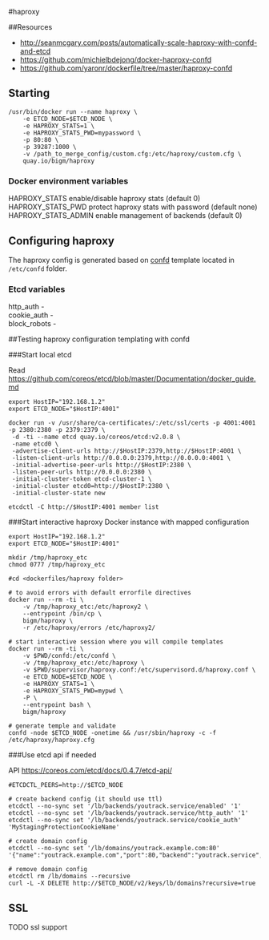 #haproxy

##Resources

* http://seanmcgary.com/posts/automatically-scale-haproxy-with-confd-and-etcd
* https://github.com/michielbdejong/docker-haproxy-confd
* https://github.com/yaronr/dockerfile/tree/master/haproxy-confd

## Starting

    /usr/bin/docker run --name haproxy \
        -e ETCD_NODE=$ETCD_NODE \
        -e HAPROXY_STATS=1 \
        -e HAPROXY_STATS_PWD=mypassword \
        -p 80:80 \
        -p 39287:1000 \
        -v /path_to_merge_config/custom.cfg:/etc/haproxy/custom.cfg \
        quay.io/bigm/haproxy                

### Docker environment variables
 
HAPROXY_STATS       enable/disable haproxy stats (default 0)  
HAPROXY_STATS_PWD   protect haproxy stats with password (default none)  
HAPROXY_STATS_ADMIN enable management of backends (default 0)  

## Configuring haproxy

The haproxy config is generated based on [confd](https://github.com/kelseyhightower/confd) template located in `/etc/confd` folder.

### Etcd variables

http_auth -  
cookie_auth -  
block_robots -  

##Testing haproxy configuration templating with confd

###Start local etcd

Read https://github.com/coreos/etcd/blob/master/Documentation/docker_guide.md

    export HostIP="192.168.1.2"
    export ETCD_NODE="$HostIP:4001"
    
    docker run -v /usr/share/ca-certificates/:/etc/ssl/certs -p 4001:4001 -p 2380:2380 -p 2379:2379 \
     -d -ti --name etcd quay.io/coreos/etcd:v2.0.8 \
     -name etcd0 \
     -advertise-client-urls http://$HostIP:2379,http://$HostIP:4001 \
     -listen-client-urls http://0.0.0.0:2379,http://0.0.0.0:4001 \
     -initial-advertise-peer-urls http://$HostIP:2380 \
     -listen-peer-urls http://0.0.0.0:2380 \
     -initial-cluster-token etcd-cluster-1 \
     -initial-cluster etcd0=http://$HostIP:2380 \
     -initial-cluster-state new

    etcdctl -C http://$HostIP:4001 member list

###Start interactive haproxy Docker instance with mapped configuration

    export HostIP="192.168.1.2"
    export ETCD_NODE="$HostIP:4001"

    mkdir /tmp/haproxy_etc
    chmod 0777 /tmp/haproxy_etc

    #cd <dockerfiles/haproxy folder>
     
    # to avoid errors with default errorfile directives
    docker run --rm -ti \
        -v /tmp/haproxy_etc:/etc/haproxy2 \
        --entrypoint /bin/cp \
        bigm/haproxy \
        -r /etc/haproxy/errors /etc/haproxy2/

    # start interactive session where you will compile templates
    docker run --rm -ti \
        -v $PWD/confd:/etc/confd \
        -v /tmp/haproxy_etc:/etc/haproxy \
        -v $PWD/supervisor/haproxy.conf:/etc/supervisord.d/haproxy.conf \
        -e ETCD_NODE=$ETCD_NODE \
        -e HAPROXY_STATS=1 \
        -e HAPROXY_STATS_PWD=mypwd \
        -P \
        --entrypoint bash \
        bigm/haproxy
           
    # generate temple and validate
    confd -node $ETCD_NODE -onetime && /usr/sbin/haproxy -c -f /etc/haproxy/haproxy.cfg         
    
###Use etcd api if needed

API https://coreos.com/etcd/docs/0.4.7/etcd-api/

    #ETCDCTL_PEERS=http://$ETCD_NODE
    
    # create backend config (it should use ttl)
    etcdctl --no-sync set '/lb/backends/youtrack.service/enabled' '1'
    etcdctl --no-sync set '/lb/backends/youtrack.service/http_auth' '1'
    etcdctl --no-sync set '/lb/backends/youtrack.service/cookie_auth' 'MyStagingProtectionCookieName'
            
    # create domain config
    etcdctl --no-sync set '/lb/domains/youtrack.example.com:80' '{"name":"youtrack.example.com","port":80,"backend":"youtrack.service","url":"\/"}'
            
    # remove domain config
    etcdctl rm /lb/domains --recursive
    curl -L -X DELETE http://$ETCD_NODE/v2/keys/lb/domains?recursive=true        
            
## SSL

TODO ssl support
